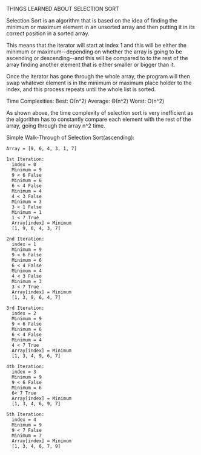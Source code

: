 THINGS LEARNED ABOUT SELECTION SORT

  Selection Sort is an algorithm that is based on the idea of finding the minimum or
  maximum element in an unsorted array and then putting it in its correct position
  in a sorted array.

  This means that the iterator will start at index 1 and this will be either the minimum
  or maximum--depending on whether the array is going to be ascending or descending--and
  this will be compared to to the rest of the array finding another element that is either
  smaller or bigger than it.

  Once the iterator has gone through the whole array, the program will then swap whatever
  element is in the minimum or maximum place holder to the index, and this process
  repeats until the whole list is sorted.

Time Complexities:
  Best:     Ω(n^2)
  Average:  Θ(n^2)
  Worst:    O(n^2)

  As shown above, the time complexity of selection sort is very inefficient as the
  algorithm has to constantly compare each element with the rest of the array, going
  through the array n^2 time.

Simple Walk-Through of Selection Sort(ascending):

    Array = [9, 6, 4, 3, 1, 7]

    1st Iteration:
      index = 0
      Minimum = 9
      9 < 6 False
      Minimum = 6
      6 < 4 False
      Minimum = 4
      4 < 3 False
      Minimum = 3
      3 < 1 False
      Minimum = 1
      1 < 7 True
      Array[index] = Minimum
      [1, 9, 6, 4, 3, 7]

    2nd Iteration:
      index = 1
      Minimum = 9
      9 < 6 False
      Minimum = 6
      6 < 4 False
      Minimum = 4
      4 < 3 False
      Minimum = 3
      3 < 7 True
      Array[index] = Minimum
      [1, 3, 9, 6, 4, 7]

    3rd Iteration:
      index = 2
      Minimum = 9
      9 < 6 False
      Minimum = 6
      6 < 4 False
      Minimum = 4
      4 < 7 True
      Array[index] = Minimum
      [1, 3, 4, 9, 6, 7]

    4th Iteration:
      index = 3
      Minimum = 9
      9 < 6 False
      Minimum = 6
      6< 7 True
      Array[index] = Minimum
      [1, 3, 4, 6, 9, 7]

    5th Iteration:
      index = 4
      Minimum = 9
      9 < 7 False
      Minimum = 7
      Array[index] = Minimum
      [1, 3, 4, 6, 7, 9]
